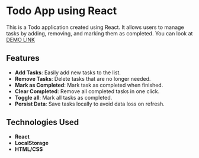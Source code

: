 # Todo App using React

This is a Todo application created using React. It allows users to manage tasks by adding, removing, and marking them as completed. You can look at [DEMO LINK](https://sofiatryasko.github.io/TO-DO-APP/)

## Features

- **Add Tasks**: Easily add new tasks to the list.
- **Remove Tasks**: Delete tasks that are no longer needed.
- **Mark as Completed**: Mark task as completed when finished.
- **Clear Completed**: Remove all completed tasks in one click.
- **Toggle all**: Mark all tasks as completed.
- **Persist Data**: Save tasks locally to avoid data loss on refresh.

## Technologies Used

- **React**
- **LocalStorage**
- **HTML/CSS**
